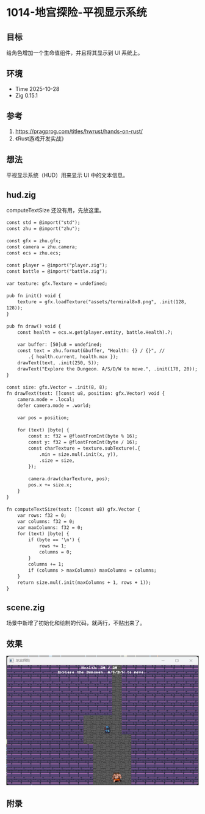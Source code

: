 # 1014-地宫探险-平视显示系统

## 目标

给角色增加一个生命值组件，并且将其显示到 UI 系统上。

## 环境

- Time 2025-10-28
- Zig 0.15.1

## 参考

1. <https://pragprog.com/titles/hwrust/hands-on-rust/>
2. 《Rust游戏开发实战》

## 想法

平视显示系统（HUD）用来显示 UI 中的文本信息。

## hud.zig

computeTextSize 还没有用，先放这里。

```zig
const std = @import("std");
const zhu = @import("zhu");

const gfx = zhu.gfx;
const camera = zhu.camera;
const ecs = zhu.ecs;

const player = @import("player.zig");
const battle = @import("battle.zig");

var texture: gfx.Texture = undefined;

pub fn init() void {
    texture = gfx.loadTexture("assets/terminal8x8.png", .init(128, 128));
}

pub fn draw() void {
    const health = ecs.w.get(player.entity, battle.Health).?;

    var buffer: [50]u8 = undefined;
    const text = zhu.format(&buffer, "Health: {} / {}", //
        .{ health.current, health.max });
    drawText(text, .init(250, 5));
    drawText("Explore the Dungeon. A/S/D/W to move.", .init(170, 20));
}

const size: gfx.Vector = .init(8, 8);
fn drawText(text: []const u8, position: gfx.Vector) void {
    camera.mode = .local;
    defer camera.mode = .world;

    var pos = position;

    for (text) |byte| {
        const x: f32 = @floatFromInt(byte % 16);
        const y: f32 = @floatFromInt(byte / 16);
        const charTexture = texture.subTexture(.{
            .min = size.mul(.init(x, y)),
            .size = size,
        });

        camera.draw(charTexture, pos);
        pos.x += size.x;
    }
}

fn computeTextSize(text: []const u8) gfx.Vector {
    var rows: f32 = 0;
    var columns: f32 = 0;
    var maxColumns: f32 = 0;
    for (text) |byte| {
        if (byte == '\n') {
            rows += 1;
            columns = 0;
        }
        columns += 1;
        if (columns > maxColumns) maxColumns = columns;
    }
    return size.mul(.init(maxColumns + 1, rows + 1));
}
```

## scene.zig

场景中新增了初始化和绘制的代码，就两行，不贴出来了。

## 效果

![HUD][1]

[1]: images/地宫探险09.gif

## 附录
